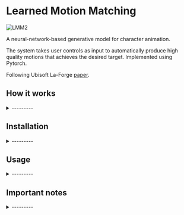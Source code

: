 # Learned Motion Matching

![LMM2](https://user-images.githubusercontent.com/55563608/150857265-d90b95f7-32fa-4613-a86c-dc3d4c73b397.gif)

A neural-network-based generative model for character animation.

The system takes user controls as input to automatically produce high quality motions that achieves the desired target. Implemented using Pytorch.

Following Ubisoft La-Forge [paper](https://dl.acm.org/doi/abs/10.1145/3386569.3392440).

<!-- ## Table of contents
- [How it works](#how-it-works)
- [Installation](#installation)
- [Usage](#usage)
- [Important notes](#important-notes) -->

## How it works

<details>
	<summary>---------</summary>
       
Currently, this project can be separated in two parts: 
* Unity: Extract all character animations information and store in three files: XData.txt, YData.txt and HierarchyData.txt;
* Pytorch: Using above generated datas, neural network models are trained.

After training, .onnx files are generated and exported to Unity, where the neural nets inference can be run using [Barracuda](https://medium.com/@a.abelhopereira/how-to-use-pytorch-models-in-unity-aa1e964d3374).

### XData.txt
This file consist of C blocks, F lines and M columns. C is the number of clips; Fi is the number of frames of clip i; M is the number of features (Described [here](https://dl.acm.org/doi/pdf/10.1145/3386569.3392440?casa_token=vfgWm5NZnE0AAAAA:LpyNyvcno0zSmbZETgY_q2jM3oeBGvC2QLTc-1383m4V2pnxkxR39P3XUllljGk4-91rB84Nn9fA), section 3:  BASIC MOTION MATCHING).
Each block C is separated by a empty line. 

Let's consider the following animation database: 
```
C = 2, F[0] = 3, F[1] = 4, M = 24
```

XData.txt should be in this format (illustrative values):
```
-8.170939E-08 0 0 -1.634188E-07 0 0 -2.451281E-07 0 0 0 -3.773226E-05 0 1.117587E-10 4.470348E-11 -0.001392171 0 0 0 -6.705522E-11 3.352761E-11 -0.001392171 0 0 0
-8.579486E-08 0 0 -1.675043E-07 0 0 -2.492136E-07 0 0 0 -3.773226E-05 0 1.117587E-10 4.470348E-11 -0.001392171 0 0 0 -6.705522E-11 3.352761E-11 -0.001392171 0 0 0
-8.988033E-08 0 0 -1.715897E-07 0 0 -2.532991E-07 0 0 0 -4.085493E-05 0 1.117587E-10 4.470348E-11 -0.001392171 0 0 0 -6.705522E-11 3.352761E-11 -0.001392171 0 0 0

-8.170939E-08 0 0 -1.634188E-07 0 0 -2.451281E-07 0 0 0 -3.773226E-05 0 1.117587E-10 4.470348E-11 -0.001392171 0 0 0 -6.705522E-11 3.352761E-11 -0.001392171 0 0 0
-8.579486E-08 0 0 -1.675043E-07 0 0 -2.492136E-07 0 0 0 -3.773226E-05 0 1.117587E-10 4.470348E-11 -0.001392171 0 0 0 -6.705522E-11 3.352761E-11 -0.001392171 0 0 0
-8.988033E-08 0 0 -1.715897E-07 0 0 -2.532991E-07 0 0 0 -4.085493E-05 0 1.117587E-10 4.470348E-11 -0.001392171 0 0 0 -6.705522E-11 3.352761E-11 -0.001392171 0 0 0
-8.988033E-08 0 0 -1.715897E-07 0 0 -2.532991E-07 0 0 0 -4.085493E-05 0 1.117587E-10 4.470348E-11 -0.001392171 0 0 0 -6.705522E-11 3.352761E-11 -0.001392171 0 0 0

```

### YData.txt
Similar to XData, but M is the number of pose information

### HierarchyData.txt
This file stores the character hierarchy to generate Forward Kinematcs for Pytorch usage. Consists of N lines, the number of joints of our character. Each line refers to it parent joint, except the root, which is 0.

Let's consider the following rig hierarchy:
```
       root
         |
      spine_01
        / \ 
  leg_l    leg_r
```

HierarchyData.txt should be:
```
0
0
1
1

```
</details>

## Installation
<details>
	<summary>---------</summary>

- Download the Source code from the latest tag <a href="https://github.com/pau1o-hs/Learned-Motion-Matching/tags">here</a>
- Download the Unity sample project from the latest tag <a href="https://github.com/pau1o-hs/Learned-Motion-Matching/tags">here</a>.

\* Install the **Barracuda** package inside of Unity’s Package Manager (Window->Package Manager)
</details>

## Usage
<details>
	<summary>---------</summary>
       
Currently, for use this system, the user needs to do the following steps:
       
#### Unity
1. Add the desired animation clips in the character Animator tab;
2. Add and setup the Gameplay script to the desired character;
3. Hit the "Extract data from animator" button, located the Inspector of Gameplay script;
4. Export "XData", "YData" and "HierarchyData" previously generated to Pytorch "/database" folder;

#### Pytorch
5. Run decompressor.py, followed by stepper.py and projector.py (this last two can be run in parallel);
6. Export the ONNX files generated in Pytorch environment to Unity's "/Assets/Motion Matching/ONNX " folder;
7. Export the "QData.txt" and "ZData.txt" file generated in Pytorch environment to Unity's "/Assets/Motion Matching/Database" folder;

#### Unity
8. Hit "Play" button and play.

![githubimg1](https://user-images.githubusercontent.com/55563608/139554182-2e4c9f23-ff1c-4ea4-971b-402f1fd7c197.png)
  
</details>

## Important notes

<details>
	<summary>---------</summary>
If you try to use it with your own character and animations, there are some details:
<br>
       
-  All your character's bones scales must be (1, 1, 1) to ForwardKinematics method works properly;
-  Every animation clip must have at least 60 frames;
-  The last 60 frames of every animation clip must have the same trajectory directions, because as input to the neural networks, are passed the **future** 60 frames.
